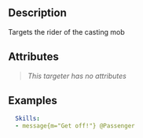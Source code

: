 ## Description
Targets the rider of the casting mob


## Attributes
>*This targeter has no attributes*


## Examples
```yaml
  Skills:
  - message{m="Get off!"} @Passenger
```